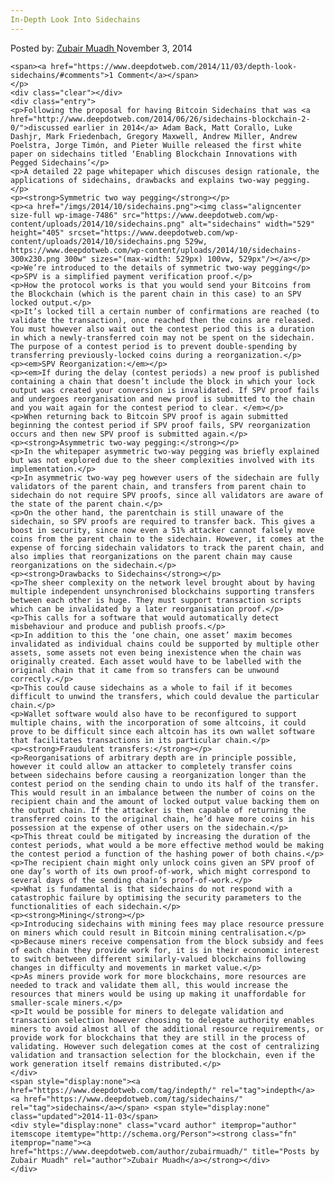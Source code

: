 ```yaml
---
In-Depth Look Into Sidechains
---
```

<article class="post-listing post-7485 post type-post status-publish format-standard has-post-thumbnail hentry  tag-indepth tag-sidechains">
    <div class="post-inner">
        <span>Posted by: <a href="https://www.deepdotweb.com/author/zubairmuadh/" title="">Zubair Muadh </a></span>
    <span>November 3, 2014</span>
    
    <span><a href="https://www.deepdotweb.com/2014/11/03/depth-look-sidechains/#comments">1 Comment</a></span>
    </p>
    <div class="clear"></div>
    <div class="entry">
    <p>Following the proposal for having Bitcoin Sidechains that was <a href="http://www.deepdotweb.com/2014/06/26/sidechains-blockchain-2-0/">discussed earlier in 2014</a> Adam Back, Matt Corallo, Luke Dashjr, Mark Friedenbach, Gregory Maxwell, Andrew Miller, Andrew Poelstra, Jorge Timón, and Pieter Wuille released the first white paper on sidechains titled ‘Enabling Blockchain Innovations with Pegged Sidechains’</p>
    <p>A detailed 22 page whitepaper which discuses design rationale, the applications of sidechains, drawbacks and explains two-way pegging.</p>
    <p><strong>Symmetric two way pegging</strong></p>
    <p><a href="/imgs/2014/10/sidechains.png"><img class="aligncenter size-full wp-image-7486" src="https://www.deepdotweb.com/wp-content/uploads/2014/10/sidechains.png" alt="sidechains" width="529" height="405" srcset="https://www.deepdotweb.com/wp-content/uploads/2014/10/sidechains.png 529w, https://www.deepdotweb.com/wp-content/uploads/2014/10/sidechains-300x230.png 300w" sizes="(max-width: 529px) 100vw, 529px"/></a></p>
    <p>We’re introduced to the details of symmetric two-way pegging</p>
    <p>SPV is a simplified payment verification proof.</p>
    <p>How the protocol works is that you would send your Bitcoins from the Blockchain (which is the parent chain in this case) to an SPV locked output.</p>
    <p>It’s locked till a certain number of confirmations are reached (to validate the transaction), once reached then the coins are released. You must however also wait out the contest period this is a duration in which a newly-transferred coin may not be spent on the sidechain. The purpose of a contest period is to prevent double-spending by transferring previously-locked coins during a reorganization.</p>
    <p><em>SPV Reorganization:</em></p>
    <p><em>If during the delay (contest periods) a new proof is published containing a chain that doesn’t include the block in which your lock output was created your conversion is invalidated. If SPV proof fails and undergoes reorganisation and new proof is submitted to the chain and you wait again for the contest period to clear. </em></p>
    <p>When returning back to Bitcoin SPV proof is again submitted beginning the contest period if SPV proof fails, SPV reorganization occurs and then new SPV proof is submitted again.</p>
    <p><strong>Asymmetric two-way pegging:</strong></p>
    <p>In the whitepaper asymmetric two-way pegging was briefly explained but was not explored due to the sheer complexities involved with its implementation.</p>
    <p>In asymmetric two-way peg however users of the sidechain are fully validators of the parent chain, and transfers from parent chain to sidechain do not require SPV proofs, since all validators are aware of the state of the parent chain.</p>
    <p>On the other hand, the parentchain is still unaware of the sidechain, so SPV proofs are required to transfer back. This gives a boost in security, since now even a 51% attacker cannot falsely move coins from the parent chain to the sidechain. However, it comes at the expense of forcing sidechain validators to track the parent chain, and also implies that reorganizations on the parent chain may cause reorganizations on the sidechain.</p>
    <p><strong>Drawbacks to Sidechains</strong></p>
    <p>The sheer complexity on the network level brought about by having multiple independent unsynchronised blockchains supporting transfers between each other is huge. They must support transaction scripts which can be invalidated by a later reorganisation proof.</p>
    <p>This calls for a software that would automatically detect misbehaviour and produce and publish proofs.</p>
    <p>In addition to this the ‘one chain, one asset’ maxim becomes invalidated as individual chains could be supported by multiple other assets, some assets not even being inexistence when the chain was originally created. Each asset would have to be labelled with the original chain that it came from so transfers can be unwound correctly.</p>
    <p>This could cause sidechains as a whole to fail if it becomes difficult to unwind the transfers, which could devalue the particular chain.</p>
    <p>Wallet software would also have to be reconfigured to support multiple chains, with the incorporation of some altcoins, it could prove to be difficult since each altcoin has its own wallet software that facilitates transactions in its particular chain.</p>
    <p><strong>Fraudulent transfers:</strong></p>
    <p>Reorganisations of arbitrary depth are in principle possible, however it could allow an attacker to completely transfer coins between sidechains before causing a reorganization longer than the contest period on the sending chain to undo its half of the transfer. This would result in an imbalance between the number of coins on the recipient chain and the amount of locked output value backing them on the output chain. If the attacker is then capable of returning the transferred coins to the original chain, he’d have more coins in his possession at the expense of other users on the sidechain.</p>
    <p>This threat could be mitigated by increasing the duration of the contest periods, what would a be more effective method would be making the contest period a function of the hashing power of both chains.</p>
    <p>The recipient chain might only unlock coins given an SPV proof of one day’s worth of its own proof-of-work, which might correspond to several days of the sending chain’s proof-of-work.</p>
    <p>What is fundamental is that sidechains do not respond with a catastrophic failure by optimising the security parameters to the functionalities of each sidechain.</p>
    <p><strong>Mining</strong></p>
    <p>Introducing sidechains with mining fees may place resource pressure on miners which could result in Bitcoin mining centralisation.</p>
    <p>Because miners receive compensation from the block subsidy and fees of each chain they provide work for, it is in their economic interest to switch between different similarly-valued blockchains following changes in difficulty and movements in market value.</p>
    <p>As miners provide work for more blockchains, more resources are needed to track and validate them all, this would increase the resources that miners would be using up making it unaffordable for smaller-scale miners.</p>
    <p>It would be possible for miners to delegate validation and transaction selection however choosing to delegate authority enables miners to avoid almost all of the additional resource requirements, or provide work for blockchains that they are still in the process of validating. However such delegation comes at the cost of centralizing validation and transaction selection for the blockchain, even if the work generation itself remains distributed.</p>
    </div>
    <span style="display:none"><a href="https://www.deepdotweb.com/tag/indepth/" rel="tag">indepth</a> <a href="https://www.deepdotweb.com/tag/sidechains/" rel="tag">sidechains</a></span> <span style="display:none" class="updated">2014-11-03</span>
    <div style="display:none" class="vcard author" itemprop="author" itemscope itemtype="http://schema.org/Person"><strong class="fn" itemprop="name"><a href="https://www.deepdotweb.com/author/zubairmuadh/" title="Posts by Zubair Muadh" rel="author">Zubair Muadh</a></strong></div>
    </div>
</article>

